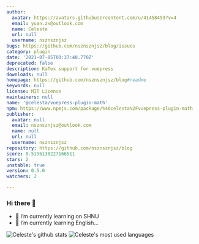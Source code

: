 ```yaml
---
author:
  avatar: https://avatars.githubusercontent.com/u/41458459?v=4
  email: yuan.zx@outlook.com
  name: Celeste
  url: null
  username: nsznsznjsz
bugs: https://github.com/nsznsznjsz/blog/issues
category: plugin
date: '2021-07-05T00:37:48.770Z'
deprecated: false
description: KaTex support for vuepress
downloads: null
homepage: https://github.com/nsznsznjsz/blog#readme
keywords: null
license: MIT License
maintainers: null
name: '@celesta/vuepress-plugin-math'
npm: https://www.npmjs.com/package/%40celesta%2Fvuepress-plugin-math
publisher:
  avatar: null
  email: nsznsznjsz@outlook.com
  name: null
  url: null
  username: nsznsznjsz
repository: https://github.com/nsznsznjsz/blog
score: 0.5196130227166511
stars: 2
unstable: true
version: 0.5.0
watchers: 2

---
```


### Hi there 👋

- 🌱 I’m currently learning on SHNU
- 🤔 I’m currently learning English...

![Celeste's github stats](https://github-readme-stats.vercel.app/api/?username=nsznsznjsz&show_icons=true&hide_title=true)
![Celeste's most used languages](https://github-readme-stats.vercel.app/api/top-langs/?username=nsznsznjsz&layout=compact&exclude_repo=nsznsznjsz.github.io)

<!--
**nsznsznjsz/nsznsznjsz** is a ✨ _special_ ✨ repository because its `README.md` (this file) appears on your GitHub profile.

Here are some ideas to get you started:

- 🔭 I’m currently working on ...
- 🌱 I’m currently learning ...
- 👯 I’m looking to collaborate on ...
- 🤔 I’m looking for help with ...
- 💬 Ask me about ...
- 📫 How to reach me: ...
- 😄 Pronouns: ...
- ⚡ Fun fact: ...
-->
